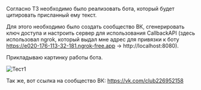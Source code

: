Согласно ТЗ необходимо было реализовать бота, который будет цитировать присланный ему текст.

Для этого необходимо было создать сообщество ВК, сгенерировать ключ доступа и настроить сервер для использования CallbackAPI (здесь использовал ngrok, который выдал мне адрес для привязки к боту https://e020-176-113-32-181.ngrok-free.app -> http://localhost:8080).

Прикладываю картинку работы бота.

![Тест1](https://github.com/user-attachments/assets/8e8fc5cf-7b52-48c3-b87f-a9557c6c160d)

Так же, вот ссылка на сообщество ВК: https://vk.com/club226952158
